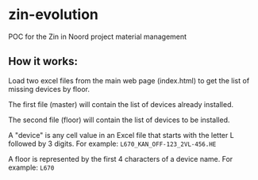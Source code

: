 # zin-evolution

POC for the Zin in Noord project material management

## How it works:
Load two excel files from the main web page (index.html) to get the list of missing devices by floor.

The first file (master) will contain the list of devices already installed.

The second file (floor) will contain the list of devices to be installed.

A "device" is any cell value in an Excel file that starts with the letter L followed by 3 digits. For example: `L670_KAN_OFF-123_2VL-456.HE`

A floor is represented by the first 4 characters of a device name. For example: `L670`
